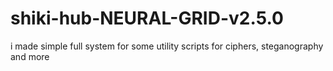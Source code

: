 # shiki-hub-NEURAL-GRID-v2.5.0
i made simple full system for some utility scripts for ciphers, steganography and more 

